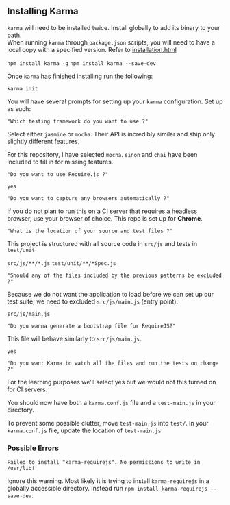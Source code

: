 ## Installing Karma

`karma` will need to be installed twice. Install globally to add its binary to your path.  
When running `karma` through `package.json` scripts, you will need to have a local copy with a specified version.
Refer to [installation.html](https://karma-runner.github.io/0.8/intro/installation.html)

`npm install karma -g`
`npm install karma --save-dev`

Once `karma` has finished installing run the following:

`karma init`

You will have several prompts for setting up your `karma` configuration. Set up as such:

`"Which testing framework do you want to use ?"`

Select either `jasmine` or `mocha`. Their API is incredibly similar and ship only slightly different features.  

For this repository, I have selected `mocha`.  `sinon` and `chai` have been included to fill in for missing features.

`"Do you want to use Require.js ?"`

`yes`

`"Do you want to capture any browsers automatically ?"`

If you do not plan to run this on a CI server that requires a headless browser, use your browser of choice. 
This repo is set up for **Chrome**.

`"What is the location of your source and test files ?"`

This project is structured with all source code in `src/js` and tests in `test/unit`

`src/js/**/*.js`
`test/unit/**/*Spec.js`

`"Should any of the files included by the previous patterns be excluded ?"`

Because we do not want the application to load before we can set up our test suite, we need to excluded `src/js/main.js` (entry point).

`src/js/main.js`

`"Do you wanna generate a bootstrap file for RequireJS?"`

This file will behave similarly to `src/js/main.js`.

`yes`

`"Do you want Karma to watch all the files and run the tests on change ?"`

For the learning purposes we'll select yes but we would not this turned on for CI servers.

You should now have both a `karma.conf.js` file and a `test-main.js` in your directory. 

To prevent some possible clutter, move `test-main.js` into `test/`.  In your `karma.conf.js` file, update the location of `test-main.js`

### Possible Errors

`Failed to install "karma-requirejs". No permissions to write in /usr/lib!`

Ignore this warning. Most likely it is trying to install `karma-requirejs` in a 
globally accessible directory.  Instead run `npm install karma-requirejs --save-dev`.